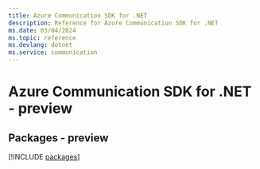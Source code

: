 ```yaml
---
title: Azure Communication SDK for .NET
description: Reference for Azure Communication SDK for .NET
ms.date: 03/04/2024
ms.topic: reference
ms.devlang: dotnet
ms.service: communication
---
```

# Azure Communication SDK for .NET - preview
## Packages - preview
[!INCLUDE [packages](communication-index.md)]